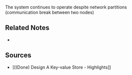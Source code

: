 The system continues to operate despite network partitions (communication break between two nodes)

## Related Notes
- 

## Sources
- [[(Done) Design A Key-value Store - Highlights]]